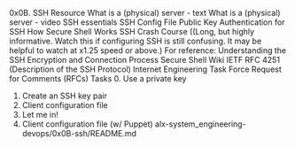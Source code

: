0x0B. SSH
Resource
What is a (physical) server - text
What is a (physical) server - video
SSH essentials
SSH Config File
Public Key Authentication for SSH
How Secure Shell Works
SSH Crash Course ((Long, but highly informative. Watch this if configuring SSH is still confusing. It may be helpful to watch at x1.25 speed or above.)
For reference:
Understanding the SSH Encryption and Connection Process
Secure Shell Wiki
IETF RFC 4251 (Description of the SSH Protocol)
Internet Engineering Task Force
Request for Comments (RFCs)
Tasks
0. Use a private key
1. Create an SSH key pair
2. Client configuration file
3. Let me in!
4. Client configuration file (w/ Puppet)
alx-system_engineering-devops/0x0B-ssh/README.md
